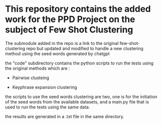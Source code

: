 # This repository contains the added work for the PPD Project on the subject of Few Shot Clustering 

The submodule added in the repo is a link to the original few-shot-clustering repo but updated and modified to handle a new clustering method using the seed words generated by chatgpt

the "code" subdirectory contains the python scripts to run the tests using the original methods which are :

- Pairwise clusteing 

- Keyphrase expansion clustering

the scripts to use the seed words clustering are two, one is for the initiation of the seed words from the available datasets, and a main.py file that is used to run the tests using the same data.

the results are generated in a .txt file in the same directory. 